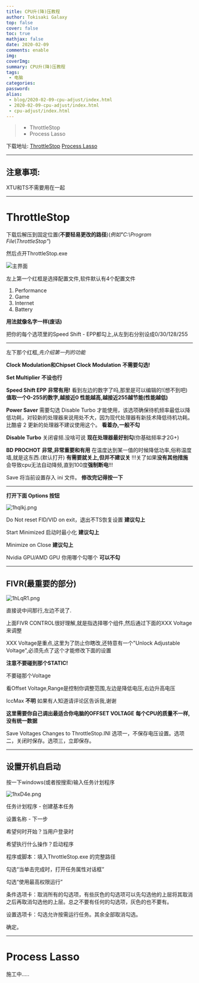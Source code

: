 ```yaml
---
title: CPU升(降)压教程
author: Tokisaki Galaxy
top: false
cover: false
toc: true
mathjax: false
date: 2020-02-09
comments: enable
img: 
coverImg: 
summary: CPU升(降)压教程
tags:
 - 电脑
categories: 
password: 
alias:
 - blog/2020-02-09-cpu-adjust/index.html
 - 2020-02-09-cpu-adjust/index.html
 - cpu-adjust/index.html
---
```



>* ThrottleStop
>* Process Lasso

下载地址:
[ThrottleStop](https://www.techpowerup.com/download/techpowerup-throttlestop/)
[Process Lasso](https://dl.bitsum.com/files/processlassosetup64.exe)

-----

## 注意事项:

XTU和TS不需要用在一起

-----

# ThrottleStop

下载后解压到固定位置(**不要轻易更改的路径**)(*例如"C:\Program File\ThrottleStop"*)

然后点开ThrottleStop.exe

![主界面](https://s2.ax1x.com/2020/02/09/1h5Vqs.png)

左上第一个红框是选择配置文件,软件默认有4个配置文件

 1. Performance
 2. Game
 3. Internet
 4. Battery
 
**用法就像名字一样(废话)**

把你的每个选项里的Speed Shift - EPP都勾上,从左到右分别设成0/30/128/255

----------

左下那个红框,*先介绍第一列的功能*

**Clock Modulation和Chipset Clock Modulation**
**不需要勾选!**

**Set Multiplier**
**不设也行**

**Speed Shift EPP** **非常有用!**
看到左边的数字了吗,那里是可以编辑的!(想不到吧)
**值取一个0-255的数字,越接近0 性能越高,越接近255越节能(性能越低)**

**Power Saver** 需要勾选 Disable Turbo 才能使用，该选项确保待机频率最低以降低功耗，对较新的处理器来说用处不大，因为现代处理器有新技术降低待机功耗。比酷睿 2 更新的处理器不建议使用这个。
**看着办,一般不勾**

**Disable Turbo** 关闭睿频.没啥可说
**现在处理器最好别勾**(你基础频率才2G+)

**BD PROCHOT** **非常,非常重要和有用**
在温度达到某一值的时候降低功率,俗称温度墙,就是这东西.(默认打开)
**有需要就关上,但并不建议关**
!!!关了如果**没有其他措施**会导致cpu无法自动降频,直到100度**强制断电**!!!

Save 将当前设置存入 ini 文件。
**修改完记得按一下**

-----

**打开下面 Options 按钮**

![1hqlkj.png](https://s2.ax1x.com/2020/02/09/1hqlkj.png)

Do Not reset FID/VID on exit，退出不TS恢复设置
**建议勾上**

Start Minimized 启动时最小化
**建议勾上**

Minimize on Close 
**建议勾上**

Nvidia GPU/AMD GPU 你用哪个勾哪个
**可以不勾**

-----

## FIVR(最重要的部分)

![1hLqR1.png](https://s2.ax1x.com/2020/02/09/1hLqR1.png)

直接说中间那行,左边不说了.

上面FIVR CONTROL很好理解,就是指选择哪个组件,然后通过下面的XXX Voltage来调整

XXX Voltage是重点,这里为了防止你瞎改,还特意有一个"Unlock Adjustable Voltage",必须先点了这个才能修改下面的设置

**注意不要碰到那个STATIC!**

不要碰那个Voltage

看Offset Voltage,Range是控制你调整范围,左边是降低电压,右边升高电压

IccMax **不明**
如果有人知道请评论区告诉我,谢谢

**这里需要你自己调出最适合你电脑的OFFSET VOLTAGE**
**每个CPU的质量不一样,没有统一数据**

Save Voltages Changes to ThrottleStop.INI 选项一，不保存电压设置。选项二，关闭时保存。选项三，立即保存。

-----

## 设置开机自启动

按一下windows(或者按搜索)输入任务计划程序

![1hxD4e.png](https://s2.ax1x.com/2020/02/09/1hxD4e.png)

任务计划程序 - 创建基本任务

设置名称 - 下一步

希望何时开始？当用户登录时

希望执行什么操作？启动程序

程序或脚本：填入ThrottleStop.exe 的完整路径

勾选“当单击完成时，打开任务属性对话框”

勾选“使用最高权限运行”

条件选项卡：取消所有的勾选项，有些灰色的勾选项可以先勾选他的上层将其取消之后再取消勾选他的上层。总之不要有任何的勾选项，灰色的也不要有。

设置选项卡：勾选允许按需运行任务。其余全部取消勾选。

确定。

-----

# Process Lasso

施工中.....
